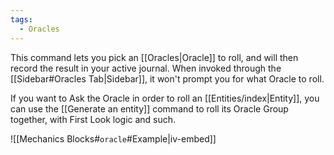 ```yaml
---
tags:
  - Oracles
---
```

This command lets you pick an [[Oracles|Oracle]] to roll, and will then record the result in your active journal. When invoked through the [[Sidebar#Oracles Tab|Sidebar]], it won't prompt you for what Oracle to roll.

If you want to Ask the Oracle in order to roll an [[Entities/index|Entity]], you can use the [[Generate an entity]] command to roll its Oracle Group together, with First Look logic and such.

![[Mechanics Blocks#`oracle`#Example|iv-embed]]